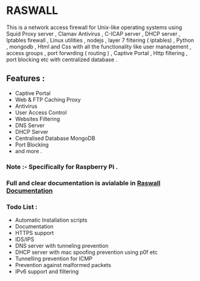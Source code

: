 # RASWALL

This is a network access firewall for Unix-like operating systems using Squid Proxy server , Clamav Antivirus , C-ICAP server , DHCP server , Iptables firewall , Linux utilities , nodejs , layer 7 filtering ( iptables) , Python , mongodb , Html and Css with all the functionality like user management , access groups , port forwrding ( routing ) , Captive Portal , Http filtering , port blocking etc with centralized database .

## Features :
* Captive Portal
* Web & FTP Caching Proxy
* Antivirus
* User Access Control
* Websites Filtering
* DNS Server
* DHCP Server
* Centralised Database MongoDB
* Port Blocking 
* and more .

### Note :- Specifically for Raspberry Pi .

### Full and clear documentation is avialable in [Raswall Documentation](https://github.com/mohitrajain/raswall/blob/master/raswall_doc.pdf)

### Todo List :
* Automatic Installation scripts
* Documentation
* HTTPS support
* IDS/IPS
* DNS server with tunneling prevention
* DHCP server with mac spoofing prevention using p0f etc
* Tunnelling prevention for ICMP
* Prevention against malformed packets
* IPv6 support and filtering
